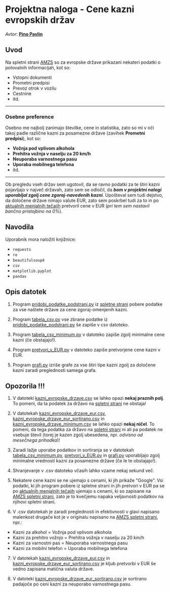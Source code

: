 # Projektna naloga - Cene kazni evropskih držav

_Avtor_: **[Pino Pavlin](https://github.com/PinoPavlin)**

## Uvod

Na spletni strani [AMZS](https://www.amzs.si/na-poti/Potovalne-informacije-po-evropskih-drzavah) so za evropske države prikazani nekateri podatki o potovalnih informacijah, kot so:

- Vstopni dokumenti
- Prometni predpisi
- Prevoz otrok v vozilu
- Cestnine
- itd.

---

### Osebne preference

Osebno me najbolj zanimajo številke, cene in statistika, zato so mi v oči takoj padle različne kazni za posamezne države (zavihek **Prometni predpisi**), kot so:

- **Vožnja pod vplivom alkohola**
- **Prehitra vožnja v naselju za 20 km/h**
- **Neuporaba varnostnega pasu**
- **Uporaba mobilnega telefona**
- itd.

---

Ob pregledu vseh držav sem ugotovil, da se ravno podatki za te štiri kazni pojavljajo v največ državah, zato sem se odločil, da **_bom v projektni nalogi uporabljal zgolj cene zgoraj-navedenih kazni_**. Upošteval sem tudi dejstvo, da določene države nimajo valute EUR, zato sem poskrbel tudi za to in po [aktualnih menjalnih tečajih](https://www.visaeurope.si/support/consumer/travel-support/exchange-rate-calculator.html) pretvoril cene v EUR (_pri tem sem nastavil bančno pristojbino na 0%_).

## Navodila

Uporabnik mora naložiti knjižnice:

- `requests`
- `re`
- `beautifulsoup4`
- `csv`
- `matplotlib.pyplot`
- `pandas`

## Opis datotek

1. Program [pridobi_podatke_podstrani.py](https://github.com/PinoPavlin/PrviRepozitorij/blob/main/pridobi_podatke_podstrani.py) iz [spletne strani](https://www.amzs.si/na-poti/Potovalne-informacije-po-evropskih-drzavah) pobere podatke za vse naštete države za cene zgoraj-omenjenih kazni.

2. Program [tabela_csv.py](https://github.com/PinoPavlin/PrviRepozitorij/blob/main/tabela_csv.py) vse zbrane podatke iz [pridobi_podatke_podstrani.py](https://github.com/PinoPavlin/PrviRepozitorij/blob/main/pridobi_podatke_podstrani.py) še zapiše v csv datoteko.

3. Program [tabela_csv_minimum.py](https://github.com/PinoPavlin/PrviRepozitorij/blob/main/tabela_csv_minimum.py) v datoteko zapiše zgolj minimalne cene kazni (če obstajajo!).

4. Program [pretvori_v_EUR.py](https://github.com/PinoPavlin/PrviRepozitorij/blob/main/pretvori_v_EUR.py) v datoteko zapiše pretvorjene cene kazni v EUR.

5. Program [grafi.py](https://github.com/PinoPavlin/PrviRepozitorij/blob/main/grafi.py) izriše grafe za vse štiri tipe kazni zgolj za določene kazni zaradi preglednosti samega grafa.

## Opozorila !!!

1. V datoteki [kazni_evropske_drzave.csv](https://github.com/PinoPavlin/PrviRepozitorij/blob/main/kazni_evropske_drzave.csv) se lahko opazi **nekaj praznih polj**. To pomeni, da ta podatek za državo na [spletni strani](https://www.amzs.si/na-poti/Potovalne-informacije-po-evropskih-drzavah) ne obstaja!

2. V datotekah [kazni_evropske_drzave_eur.csv](https://github.com/PinoPavlin/PrviRepozitorij/blob/main/kazni_evropske_drzave_eur.csv), [kazni_evropske_drzave_eur_sortirano.csv](https://github.com/PinoPavlin/PrviRepozitorij/blob/main/kazni_evropske_drzave_eur_sortirano.csv) in [kazni_evropske_drzave_minimum.csv](https://github.com/PinoPavlin/PrviRepozitorij/blob/main/kazni_evropske_drzave_minimum.csv) se lahko opazi **nekaj ničel**. To pomeni, da tega podatka za državo na [spletni strani](https://www.amzs.si/na-poti/Potovalne-informacije-po-evropskih-drzavah) ni ali pa podatek ne vsebuje števil (torej je kazen zgolj ubesedena, npr. _odvisno od mesečnega prihodka_)!

3. Zaradi lažje uporabe podatkov in sortiranja se v datotekah [tabela_csv_minimum.py](https://github.com/PinoPavlin/PrviRepozitorij/blob/main/tabela_csv_minimum.py), [pretvori_v_EUR.py](https://github.com/PinoPavlin/PrviRepozitorij/blob/main/pretvori_v_EUR.py) in [grafi.py](https://github.com/PinoPavlin/PrviRepozitorij/blob/main/grafi.py) uporabljajo zgolj minimalne vrednosti kazni za posamezne države (če le te obstajajo!).

4. Shranjevanje v .csv datoteko včasih lahko vzame nekaj sekund več.

5. Nekatere cene kazni se ne ujemajo s cenami, ki jih prikaže "Google". Vsi podatki, ki jih program pobere iz spletne strani in jih pretvori v EUR pa se po [aktualnih menjalnih tečajih](https://www.visaeurope.si/support/consumer/travel-support/exchange-rate-calculator.html) ujemajo s cenami, ki so zapisane na [AMZS spletni strani](https://www.amzs.si/na-poti/Potovalne-informacije-po-evropskih-drzavah), zato je to kvečjemu napaka veljavnosti podatkov na njihovi spletni strani.

6. V .csv datotekah je zaradi preglednosti in efektivnosti v glavi napisano malenkost drugače kot je v originalu napisano na [AMZS spletni strani](https://www.amzs.si/na-poti/Potovalne-informacije-po-evropskih-drzavah), npr.:

- Kazni za alkohol = Vožnja pod vplivom alkohola
- Kazni za prehitro vožnjo = Prehitra vožnja v naselju za 20 km/h
- Kazni za varnostni pas = Neuporaba varnostnega pasu
- Kazni za mobilni telefon = Uporaba mobilnega telefona

7. V datotekah [kazni_evropske_drzave_eur.csv](https://github.com/PinoPavlin/PrviRepozitorij/blob/main/kazni_evropske_drzave_eur.csv) in [kazni_evropske_drzave_eur_sortirano.csv](https://github.com/PinoPavlin/PrviRepozitorij/blob/main/kazni_evropske_drzave_eur_sortirano.csv) je kljub pretvorbi v EUR še vedno zapisana matična valuta države.

8. V datoteki [kazni_evropske_drzave_eur_sortirano.csv](https://github.com/PinoPavlin/PrviRepozitorij/blob/main/kazni_evropske_drzave_eur_sortirano.csv) je sortirano padajoče po ceni kazni za neuporabo varnostnega pasu.
